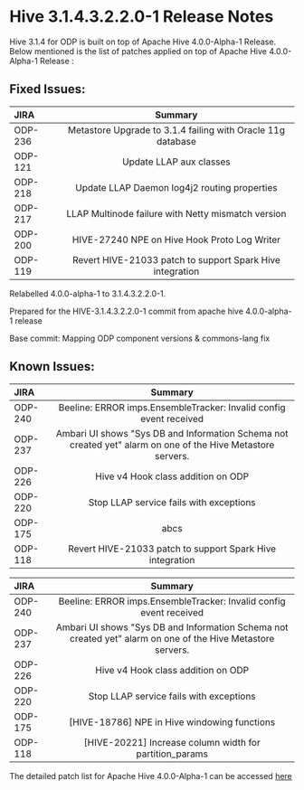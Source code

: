 # Hive 3.1.4.3.2.2.0-1 Release Notes

 

Hive 3.1.4 for ODP is built on top of Apache Hive 4.0.0-Alpha-1 Release. Below mentioned is the list of patches applied on top of Apache Hive 4.0.0-Alpha-1 Release :

 

## Fixed Issues:

 
| JIRA      | Summary     |
| :---      | :---: |
| ODP-236   | Metastore Upgrade to 3.1.4 failing with Oracle 11g database   |
| ODP-121   | Update LLAP aux classes      |
| ODP-218   | Update LLAP Daemon log4j2 routing properties      |
| ODP-217   | LLAP Multinode failure with Netty mismatch version      |
| ODP-200   | HIVE-27240 NPE on Hive Hook Proto Log Writer      |
| ODP-119   | Revert HIVE-21033 patch to support Spark Hive integration      |


Relabelled 4.0.0-alpha-1 to 3.1.4.3.2.2.0-1.

Prepared for the HIVE-3.1.4.3.2.2.0-1 commit from apache hive 4.0.0-alpha-1 release

Base commit: Mapping ODP component versions & commons-lang fix 

## Known Issues:

| JIRA      | Summary     |
| :---      | :---: |
| ODP-240   | Beeline: ERROR imps.EnsembleTracker: Invalid config event received   |
| ODP-237   | Ambari UI shows "Sys DB and Information Schema not created yet" alarm on one of the Hive Metastore servers.      |
| ODP-226   | Hive v4 Hook class addition on ODP      |
| ODP-220   | Stop LLAP service fails with exceptions      |
| ODP-175   | abcs      |
| ODP-118   | Revert HIVE-21033 patch to support Spark Hive integration      |

 | JIRA       | Summary     |
 | :---       |    :---: |
 | ODP-240    | Beeline: ERROR imps.EnsembleTracker: Invalid config event received   |
 | ODP-237    | Ambari UI shows "Sys DB and Information Schema not created yet" alarm on one of the Hive Metastore servers.      |
 | ODP-226    | Hive v4 Hook class addition on ODP      |
 | ODP-220    | Stop LLAP service fails with exceptions      |
 | ODP-175    | [HIVE-18786] NPE in Hive windowing functions      |
 | ODP-118    | [HIVE-20221] Increase column width for partition_params      |


  
The detailed patch list for Apache Hive 4.0.0-Alpha-1 can be accessed [here](https://issues.apache.org/jira/secure/ReleaseNote.jspa?version=12351399&styleName=Html&projectId=12310843)